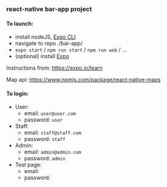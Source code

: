 ### react-native bar-app project

#### To launch:
- install nodeJS, [Expo CLI](https://reactnative.dev/docs/environment-setup)
- navigate to repo ./bar-app/
- `expo start` / `npm run start` / `npm run web` / ...
- (optional) install [Expo](https://play.google.com/store/apps/details?id=host.exp.exponent&hl=en)

Instructions from: https://expo.io/learn

Map api: https://www.npmjs.com/package/react-native-maps

#### To login:
- User:
  - email: `user@user.com` 
  - password: `user`
- Staff:
  - email: `staff@staff.com`
  - password: `staff`
- Admin:
  - email: `admin@admin.com` 
  - password: `admin`
- Test page: 
  - email: ` ` 
  - password: ` ` 
